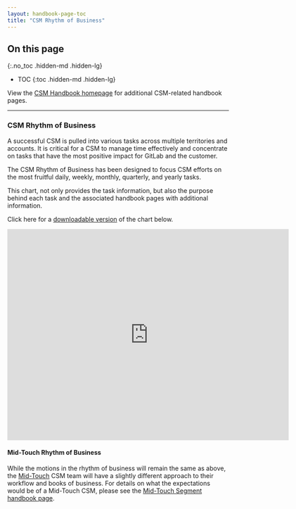 ```yaml
---
layout: handbook-page-toc
title: "CSM Rhythm of Business"
---
```


## On this page
{:.no_toc .hidden-md .hidden-lg}

- TOC
{:toc .hidden-md .hidden-lg}

View the [CSM Handbook homepage](/handbook/customer-success/csm/) for additional CSM-related handbook pages.

---

### CSM Rhythm of Business 

A successful CSM is pulled into various tasks across multiple territories and accounts. It is critical for a CSM to manage time effectively and concentrate on tasks that have the most positive impact for GitLab and the customer. 

The CSM Rhythm of Business has been designed to focus CSM efforts on the most fruitful daily, weekly, monthly, quarterly, and yearly tasks. 

This chart, not only provides the task information, but also the purpose behind each task and the associated handbook pages with additional information. 

Click here for a [downloadable version](https://lucid.app/documents/view/fd53487f-143b-420f-ae66-9e73f3505ef2) of the chart below. 

<iframe allowfullscreen frameborder="0" style="width:640px; height:480px" src="https://lucid.app/documents/embeddedchart/fd53487f-143b-420f-ae66-9e73f3505ef2" id="LvjclsjZrJBQ"></iframe>



#### Mid-Touch Rhythm of Business

While the motions in the rhythm of business will remain the same as above, the [Mid-Touch](/handbook/customer-success/csm/segment/mid-touch/) CSM team will have a slightly different approach to their workflow and books of business. For details on what the expectations would be of a Mid-Touch CSM, please see the [Mid-Touch Segment handbook page](/handbook/customer-success/csm/segment/mid-touch/#rhythm-of-business).
